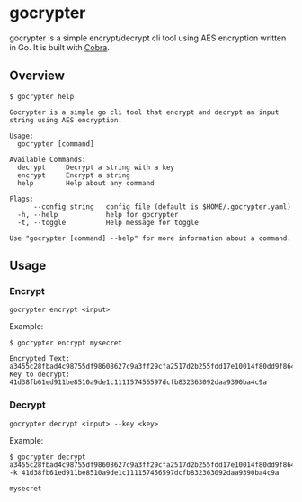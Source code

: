 # gocrypter
gocrypter is a simple encrypt/decrypt cli tool using AES encryption written in Go. It is built with [Cobra](https://github.com/spf13/cobra).

## Overview
```
$ gocrypter help

Gocrypter is a simple go cli tool that encrypt and decrypt an input string using AES encryption.

Usage:
  gocrypter [command]

Available Commands:
  decrypt     Decrypt a string with a key
  encrypt     Encrypt a string
  help        Help about any command

Flags:
      --config string   config file (default is $HOME/.gocrypter.yaml)
  -h, --help            help for gocrypter
  -t, --toggle          Help message for toggle

Use "gocrypter [command] --help" for more information about a command.
```

## Usage
### Encrypt
```
gocrypter encrypt <input>
```

Example:
```
$ gocrypter encrypt mysecret

Encrypted Text:
a3455c28fbad4c98755df98608627c9a3ff29cfa2517d2b255fdd17e10014f80dd9f8644
Key to decrypt:
41d38fb61ed911be8510a9de1c111157456597dcfb832363092daa9390ba4c9a
```

### Decrypt
```
gocrypter decrypt <input> --key <key>
```

Example:
```
$ gocrypter decrypt a3455c28fbad4c98755df98608627c9a3ff29cfa2517d2b255fdd17e10014f80dd9f8644 -k 41d38fb61ed911be8510a9de1c111157456597dcfb832363092daa9390ba4c9a

mysecret
```